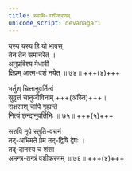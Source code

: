 ```yaml
---
title: स्वामि-वशीकरणम्
unicode_script: devanagari
---
```


यस्य यस्य हि यो भावस्  
तेन तेन समाचरेत् ।  
अनुप्रविश्य मेधावी  
क्षिप्रम् आत्म-वशं नयेत् ॥ ७४॥ +++(४)+++  

भर्तुश् चित्तानुवर्तित्वं  
सुवृत्तं चानुजीविनाम् +++(अस्ति)+++।  
राक्षसाश् चापि गृह्यन्ते  
नित्यं छन्दानुवर्तिभिः ॥ ७५॥ +++(५)+++  

सरुषि नृपे स्तुति-वचनं  
तद्-अभिमते प्रेम तद्-द्विषि द्वेषः ।  
तद्-दानस्य च शंसा  
अमन्त्र-तन्त्रं वशीकरणम् ॥ ७६॥ +++(४)+++  
